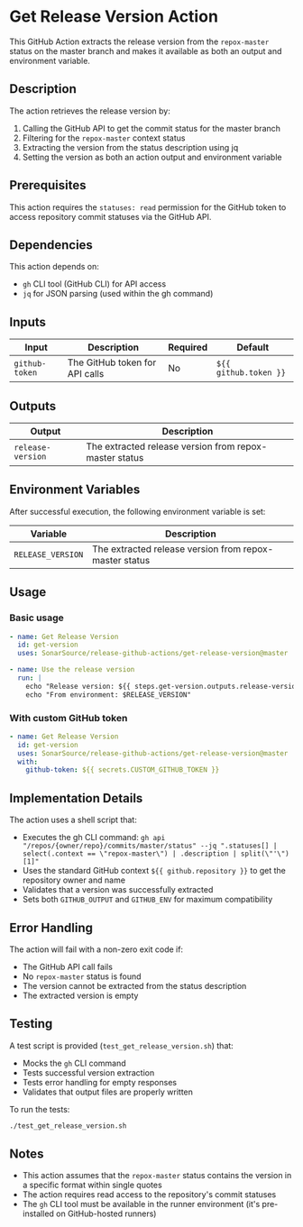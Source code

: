 # Get Release Version Action

This GitHub Action extracts the release version from the `repox-master` status on the master branch and makes it available as both an output and environment variable.

## Description

The action retrieves the release version by:
1. Calling the GitHub API to get the commit status for the master branch
2. Filtering for the `repox-master` context status
3. Extracting the version from the status description using jq
4. Setting the version as both an action output and environment variable

## Prerequisites

This action requires the `statuses: read` permission for the GitHub token to access repository commit statuses via the GitHub API.

## Dependencies

This action depends on:
- `gh` CLI tool (GitHub CLI) for API access
- `jq` for JSON parsing (used within the gh command)

## Inputs

| Input          | Description                    | Required | Default               |
|----------------|--------------------------------|----------|-----------------------|
| `github-token` | The GitHub token for API calls | No       | `${{ github.token }}` |

## Outputs

| Output            | Description                                            |
|-------------------|--------------------------------------------------------|
| `release-version` | The extracted release version from repox-master status |

## Environment Variables

After successful execution, the following environment variable is set:

| Variable          | Description                                            |
|-------------------|--------------------------------------------------------|
| `RELEASE_VERSION` | The extracted release version from repox-master status |

## Usage

### Basic usage

```yaml
- name: Get Release Version
  id: get-version
  uses: SonarSource/release-github-actions/get-release-version@master

- name: Use the release version
  run: |
    echo "Release version: ${{ steps.get-version.outputs.release-version }}"
    echo "From environment: $RELEASE_VERSION"
```

### With custom GitHub token

```yaml
- name: Get Release Version
  id: get-version
  uses: SonarSource/release-github-actions/get-release-version@master
  with:
    github-token: ${{ secrets.CUSTOM_GITHUB_TOKEN }}
```

## Implementation Details

The action uses a shell script that:
- Executes the gh CLI command: `gh api "/repos/{owner/repo}/commits/master/status" --jq ".statuses[] | select(.context == \"repox-master\") | .description | split(\"'\")[1]"`
- Uses the standard GitHub context `${{ github.repository }}` to get the repository owner and name
- Validates that a version was successfully extracted
- Sets both `GITHUB_OUTPUT` and `GITHUB_ENV` for maximum compatibility

## Error Handling

The action will fail with a non-zero exit code if:
- The GitHub API call fails
- No `repox-master` status is found
- The version cannot be extracted from the status description
- The extracted version is empty

## Testing

A test script is provided (`test_get_release_version.sh`) that:
- Mocks the `gh` CLI command
- Tests successful version extraction
- Tests error handling for empty responses
- Validates that output files are properly written

To run the tests:
```bash
./test_get_release_version.sh
```

## Notes

- This action assumes that the `repox-master` status contains the version in a specific format within single quotes
- The action requires read access to the repository's commit statuses
- The `gh` CLI tool must be available in the runner environment (it's pre-installed on GitHub-hosted runners)